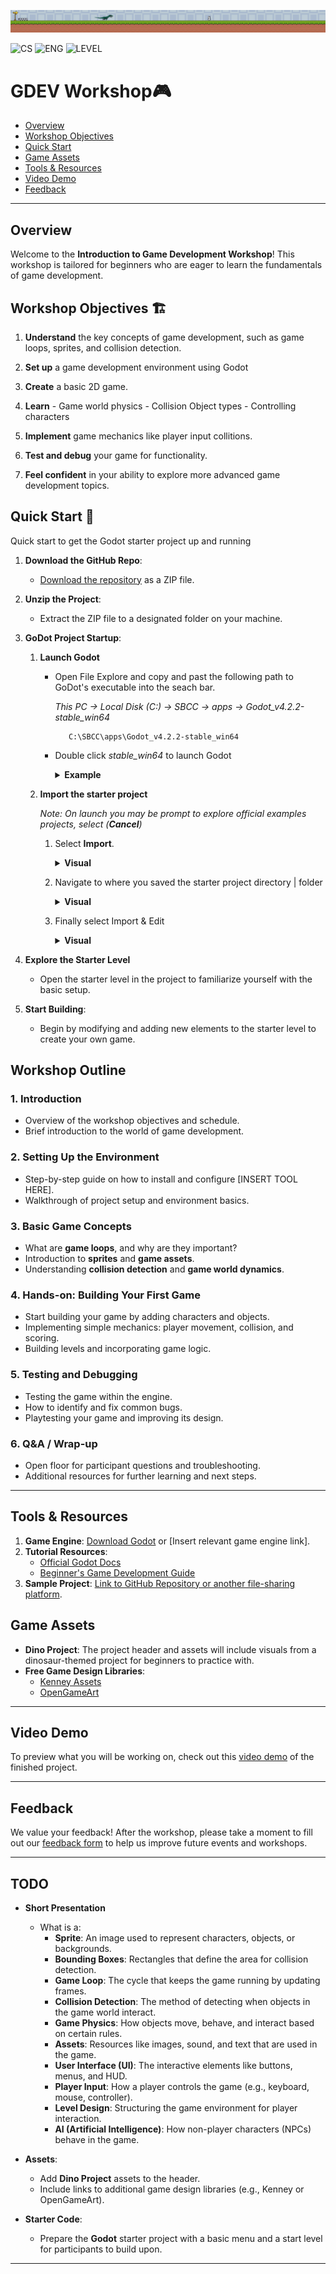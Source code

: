 ![alt text](./ReadMeAssets/header.png "Header")

![CS](https://img.shields.io/badge/SBCC-CSCLUB-blue)
![ENG](https://img.shields.io/badge/ENG-GODOT-green)
![LEVEL](https://img.shields.io/badge/LEVEL-INTRO-lightgreen)

# GDEV Workshop🎮

* [Overview](#overview)
* [Workshop Objectives](#workshop-objectives)
* [Quick Start](#quick-start)
* [Game Assets](#game-assets)
* [Tools & Resources](#tools--resources)
* [Video Demo](#video-demo)
* [Feedback](#feedback)


---

## Overview

Welcome to the **Introduction to Game Development Workshop**! This workshop is tailored for beginners who are eager to learn the fundamentals of game development.

## Workshop Objectives 🏗️

1. **Understand** the key concepts of game development, such as game loops, sprites, and collision detection.
2. **Set up** a game development environment using Godot
3. **Create** a basic 2D game.

4. **Learn** 
            - Game world physics
            - Collision Object types
            - Controlling characters 

5. **Implement** game mechanics like player input collitions.
6. **Test and debug** your game for functionality.
7. **Feel confident** in your ability to explore more advanced game development topics.

## Quick Start 🚀

Quick start to get the Godot starter project up and running

1. **Download the GitHub Repo**: 
   - [Download the repository](https://github.com/MitchellTucker1/CS-GDev) as a ZIP file.

2. **Unzip the Project**:
   - Extract the ZIP file to a designated folder on your machine.


3. **GoDot Project Startup**:

   1. **Launch Godot** 

      - Open File Explore and copy and past the following path to GoDot's executable into the seach bar.

         *This PC -> Local Disk (C:) -> SBCC -> apps -> Godot_v4.2.2-stable_win64*
         ```
            C:\SBCC\apps\Godot_v4.2.2-stable_win64
         ```

      - Double click *stable_win64* to launch Godot
         <details>
         <summary><b>Example</b></summary>

         ![alt text](./ReadMeAssets/launchPath.png "Path")
         </details>
      

   2. **Import the starter project**

      *Note: On launch you may be prompt to explore official examples projects, select (**Cancel**)*

      1. Select **Import**.

         <details>
         <summary><b>Visual</b></summary>

         ![alt text](./ReadMeAssets/import.png "Import")
         </details>
      

      2. Navigate to where you saved the starter project directory | folder
         <details>
         <summary><b>Visual</b></summary>

         ![alt text](./ReadMeAssets/repoLocation.png "Import")
         </details>

      3. Finally select Import & Edit

         <details>
         <summary><b>Visual</b></summary>

         ![alt text](./ReadMeAssets/importEdit.png "Import")
         </details>

4. **Explore the Starter Level**
   - Open the starter level in the project to familiarize yourself with the basic setup.

5. **Start Building**:
   - Begin by modifying and adding new elements to the starter level to create your own game.

## Workshop Outline

### 1. Introduction
   - Overview of the workshop objectives and schedule.
   - Brief introduction to the world of game development.

### 2. Setting Up the Environment
   - Step-by-step guide on how to install and configure [INSERT TOOL HERE].
   - Walkthrough of project setup and environment basics.

### 3. Basic Game Concepts
   - What are **game loops**, and why are they important?
   - Introduction to **sprites** and **game assets**.
   - Understanding **collision detection** and **game world dynamics**.

### 4. Hands-on: Building Your First Game
   - Start building your game by adding characters and objects.
   - Implementing simple mechanics: player movement, collision, and scoring.
   - Building levels and incorporating game logic.

### 5. Testing and Debugging
   - Testing the game within the engine.
   - How to identify and fix common bugs.
   - Playtesting your game and improving its design.

### 6. Q&A / Wrap-up
   - Open floor for participant questions and troubleshooting.
   - Additional resources for further learning and next steps.

---

## Tools & Resources

1. **Game Engine**: [Download Godot](https://godotengine.org/download) or [Insert relevant game engine link].
2. **Tutorial Resources**:
   - [Official Godot Docs](https://docs.godotengine.org/en/stable/)
   - [Beginner's Game Development Guide](#)
3. **Sample Project**: [Link to GitHub Repository or another file-sharing platform](#).

## Game Assets

- **Dino Project**: The project header and assets will include visuals from a dinosaur-themed project for beginners to practice with.
- **Free Game Design Libraries**:
   - [Kenney Assets](https://kenney.nl/assets)
   - [OpenGameArt](https://opengameart.org)

---

## Video Demo

To preview what you will be working on, check out this [video demo](#) of the finished project.

---

## Feedback

We value your feedback! After the workshop, please take a moment to fill out our [feedback form](#) to help us improve future events and workshops.

---

## TODO

- **Short Presentation**
    - What is a:
        - **Sprite**: An image used to represent characters, objects, or backgrounds.
        - **Bounding Boxes**: Rectangles that define the area for collision detection.
        - **Game Loop**: The cycle that keeps the game running by updating frames.
        - **Collision Detection**: The method of detecting when objects in the game world interact.
        - **Game Physics**: How objects move, behave, and interact based on certain rules.
        - **Assets**: Resources like images, sound, and text that are used in the game.
        - **User Interface (UI)**: The interactive elements like buttons, menus, and HUD.
        - **Player Input**: How a player controls the game (e.g., keyboard, mouse, controller).
        - **Level Design**: Structuring the game environment for player interaction.
        - **AI (Artificial Intelligence)**: How non-player characters (NPCs) behave in the game.

- **Assets**:
    - Add **Dino Project** assets to the header.
    - Include links to additional game design libraries (e.g., Kenney or OpenGameArt).

- **Starter Code**:
    - Prepare the **Godot** starter project with a basic menu and a start level for participants to build upon.

---